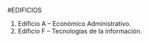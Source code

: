 #EDIFICIOS
1.	Edificio A – Económico Administrativo.
2.	Edificio F – Tecnologías de la información.
